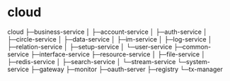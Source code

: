 # cloud
   cloud
    ├─business-service
    │  ├─account-service
    │  ├─auth-service
    │  ├─circle-service
    │  ├─data-service
    │  ├─im-service
    │  ├─log-service
    │  ├─relation-service
    │  ├─setup-service
    │  └─user-service
    ├─common-service
    ├─interface-service
    ├─resource-service
    │  ├─file-service
    │  ├─redis-service
    │  ├─search-service
    │  └─stream-service
    └─system-service
        ├─gateway
        ├─monitor
        ├─oauth-server
        ├─registry
        └─tx-manager


